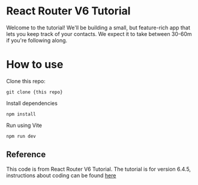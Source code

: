 # React Router V6 Tutorial

Welcome to the tutorial! We'll be building a small, but feature-rich app that lets you keep track of your contacts. We expect it to take between 30-60m if you're following along.

# How to use

Clone this repo:

`git clone {this repo}`

Install dependencies

`npm install`

Run using Vite

`npm run dev`

## Reference

This code is from React Router V6 Tutorial. The tutorial is for version 6.4.5, instructions about coding can be found [here](https://reactrouter.com/en/6.4.5/start/tutorial)
